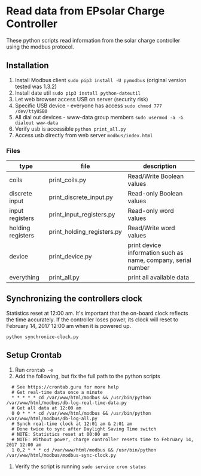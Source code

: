 # Read data from EPsolar Charge Controller

These python scripts read information from the solar charge controller using the modbus protocol.

## Installation
1. Install Modbus client `sudo pip3 install -U pymodbus` (original version tested was 1.3.2)
1. Install date util `sudo pip3 install python-dateutil`
1. Let web browser access USB on server (security risk)
  1. Specific USB device - everyone has access `sudo chmod 777 /dev/ttyUSB0`
  1. All dial out devices - www-data group members `sudo usermod -a -G dialout www-data`
1. Verify usb is accessible `python print_all.py`
1. Access usb directly from web server `modbus/index.html`

### Files
| type | file | description |
| --- | --- | --- |
| coils | print_coils.py | Read/Write Boolean values |
| discrete input | print_discrete_input.py | Read-only Boolean values |
| input registers | print_input_registers.py | Read-only word values |
| holding registers | print_holding_registers.py | Read/Write word values |
| device | print_device.py | print device information such as name, company, serial number |
| everything | print_all.py | print all available data |

## Synchronizing the controllers clock
Statistics reset at 12:00 am. It's important that the on-board clock reflects the time accurately. If the controller loses power, its clock will reset to February 14, 2017 12:00 am when it is powered up.

`python synchronize-clock.py`

## Setup Crontab

1. Run `crontab -e`
1. Add the following, but fix the full path to the python scripts
```
  # See https://crontab.guru for more help
  # Get real-time data once a minute
  * * * * * cd /var/www/html/modbus && /usr/bin/python /var/www/html/modbus/db-log-real-time-data.py
  # Get all data at 12:00 am
  0 0 * * * cd /var/www/html/modbus && /usr/bin/python  /var/www/html/modbus/db-log-all.py
  # Synch real-time clock at 12:01 am & 2:01 am
  # Done twice to sync after Daylight Saving Time switch
  # NOTE: Statistics reset at 00:00 am
  # NOTE: Without power, charge controller resets time to February 14, 2017 12:00 am
  1 0,2 * * * cd /var/www/html/modbus && /usr/bin/python  /var/www/html/modbus/modbus-sync-clock.py
```
1. Verify the script is running `sudo service cron status`
